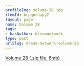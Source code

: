 ```yaml
---
profileImg: volume-28.jpg
itemId: bcpqochapy2
layout: page
name: Volume 28
tags:
- hasAuthor: dreamnetwork
type: post
urlSlug: dream-network-volume-28
---
```

<a href="../files/Volume_28.zip" download>Volume 28 (.zip file, 6mb)</a>